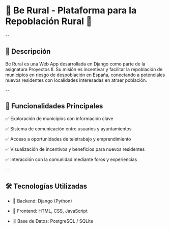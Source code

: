 # 🌿 Be Rural - Plataforma para la Repoblación Rural 🏡
--

## 📖 Descripción

Be Rural es una Web App desarrollada en Django como parte de la asignatura Proyectos II. Su misión es incentivar y facilitar la repoblación de municipios en riesgo de despoblación en España, conectando a potenciales nuevos residentes con localidades interesadas en atraer población.

--

## 🚀 Funcionalidades Principales

✅ Exploración de municipios con información clave

✅ Sistema de comunicación entre usuarios y ayuntamientos

✅ Acceso a oportunidades de teletrabajo y emprendimiento

✅ Visualización de incentivos y beneficios para nuevos residentes

✅ Interacción con la comunidad mediante foros y experiencias

--

## 🛠️ Tecnologías Utilizadas

- 🐍 Backend: Django (Python)

- 🎨 Frontend: HTML, CSS, JavaScript

- 🗄️ Base de Datos: PostgreSQL / SQLite
